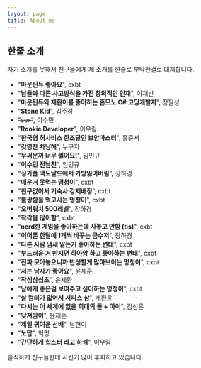 ```yaml
---
layout: page
title: About me
---
```


## 한줄 소개

자기 소개를 못해서 친구들에게 제 소개를 한줄로 부탁한걸로 대체합니다.

- "**마운틴듀 좋아요**", cxbt
- "**남들과 다른 사고방식을 가진 창의적인 인재**", 이재빈
- "**마운틴듀와 제환이를 좋아하는 혼모노 C# 고딩개발자**", 정필성
- "**Stone Kid**", 김주성
- ~~"sex"~~, 이수민
- "**Rookie Developer**", 이우림
- "**한국형 허사비스 한조달인 보안마스터**", 홍준서
- "**갓영찬 차냥해**", 누구지
- "**무써운꺼 너무 씷어요!**", 임민규
- "**이수민 전남친**", 임민규
- "**싱가폴 맥도날드에서 가방잃어버림**", 장하경
- "**매운거 못먹는 멍청이**", cxbt
- "**친구없어서 기숙사 강제배정**", cxbt
- "**불쌍함을 먹고사는 멍청이**", cxbt
- "**오버워치 500레벨**", 장하경
- "**착각을 많이함**", cxbt
- "**nerd한 게임을 좋아하는데 사놓고 안함 (tis)**", cxbt
- "**이어폰 한달에 1개씩 바꾸는 금수저**", 장하경
- "**다른 사람 냄새 맡는거 좋아하는 변태**", cxbt
- "**부드러운 거 만지면 하아앙 하고 좋아하는 변태**", cxbt
- "**진짜 모아놓으니까 반성할게 많아보이는 멍청이**", cxbt
- "**저는 남자가 좋아요**", 윤재훈
- "**작심삼십초**", 윤제환
- "**남에게 좋은걸 보여주고 싶어하는 멍청이**", cxbt
- "**살 컴터가 없어서 서피스 삼**", 제환윤
- "**다시는 이 세계에 없을 희대의 돌 + 아이**", 김성훈
- "**낮져밤이**", 윤재훈
- "**제일 귀여운 선배**", 남현이
- "**노답**", 익명
- "**간단하게 힙스터 라고 하셈**", 이우림

솔직하게 친구들한테 시킨거 많이 후회하고 있습니다.
